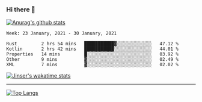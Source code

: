 ### Hi there 👋

[![Anurag's github stats](https://github-readme-stats.vercel.app/api?username=jinserrr&show_icons=true)](https://github.com/anuraghazra/github-readme-stats)


<!--START_SECTION:waka-->
```text
Week: 23 January, 2021 - 30 January, 2021

Rust         2 hrs 54 mins   ███████████▓░░░░░░░░░░░░░   47.12 % 
Kotlin       2 hrs 42 mins   ███████████░░░░░░░░░░░░░░   44.01 % 
Properties   14 mins         █░░░░░░░░░░░░░░░░░░░░░░░░   03.92 % 
Other        9 mins          ▓░░░░░░░░░░░░░░░░░░░░░░░░   02.49 % 
XML          7 mins          ▓░░░░░░░░░░░░░░░░░░░░░░░░   02.02 % 
```
<!--END_SECTION:waka-->

[![Jinser's wakatime stats](https://github-readme-stats.vercel.app/api/wakatime?username=jinser)](https://github.com/anuraghazra/github-readme-stats)

***

[![Top Langs](https://github-readme-stats.vercel.app/api/top-langs/?username=jinserrr)](https://github.com/anuraghazra/github-readme-stats)
